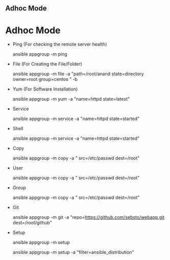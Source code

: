 ## Adhoc Mode

Adhoc Mode 
==========

- Ping (For checking the remote server health)

  ansible appgroup -m ping

- File (For Creating the File/Folder)

  ansible appgroup -m file -a "path=/root/anand state=directory owner=root group=centos " -b

- Yum (For Software Installation)

  ansible appgroup -m yum -a "name=httpd state=latest"

- Service

  ansible appgroup -m service -a "name=httpd state=started"

- Shell 

  ansible appgroup -m service -a "name=httpd state=started"

- Copy

  ansible appgroup -m copy -a " src=/etc/passwd dest=/root"

- User

  ansible appgroup -m copy -a " src=/etc/passwd dest=/root"

- Group

  ansible appgroup -m copy -a " src=/etc/passwd dest=/root"

- Git

  ansible appgroup -m git -a "repo=https://github.com/sebsto/webapp.git dest=/root/github"

- Setup

  ansible appgroup -m setup

  ansible appgroup -m setup -a "filter=ansible_distribution"
